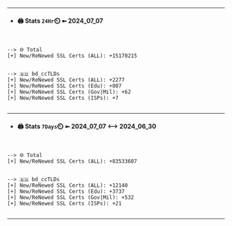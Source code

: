 

---
- #### 🖨️ **Stats** `24Hr`⏲️ ➼ 2024_07_07
```console


--> 🌐 Total
[+] New/ReNewed SSL Certs (ALL): +15170215


--> 🇧🇩 bd_ccTLDs
[+] New/ReNewed SSL Certs (ALL): +2277
[+] New/ReNewed SSL Certs (Edu): +807
[+] New/ReNewed SSL Certs (Gov|Mil): +62
[+] New/ReNewed SSL Certs (ISPs): +7


```

---
- #### 🖨️ **Stats** `7Days`⏲️ ➼ 2024_07_07 <--> 2024_06_30
```console


--> 🌐 Total
[+] New/ReNewed SSL Certs (ALL): +83533607


--> 🇧🇩 bd_ccTLDs
[+] New/ReNewed SSL Certs (ALL): +12140
[+] New/ReNewed SSL Certs (Edu): +3737
[+] New/ReNewed SSL Certs (Gov|Mil): +532
[+] New/ReNewed SSL Certs (ISPs): +21


```

---

